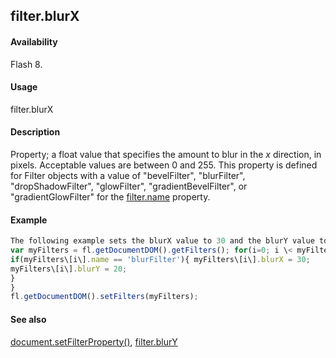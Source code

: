 ## filter.blurX

#### Availability

Flash 8.

#### Usage

filter.blurX

#### Description

Property; a float value that specifies the amount to blur in the *x* direction, in pixels. Acceptable values are between 0 and 255. This property is defined for Filter objects with a value of "bevelFilter", "blurFilter", "dropShadowFilter", "glowFilter", "gradientBevelFilter", or "gradientGlowFilter" for the [filter.name](#_bookmark440) property.

#### Example

```javascript
The following example sets the blurX value to 30 and the blurY value to 20 for the Blur filters on the selected object(s):
var myFilters = fl.getDocumentDOM().getFilters(); for(i=0; i \< myFilters.length; i++){
if(myFilters\[i\].name == 'blurFilter'){ myFilters\[i\].blurX = 30;
myFilters\[i\].blurY = 20;
}
}
fl.getDocumentDOM().setFilters(myFilters);

```
#### See also

[document.setFilterProperty()](#_bookmark289), [filter.blurY](#filter.blurY)

<span id="filter.blurY" class="anchor"></span>
